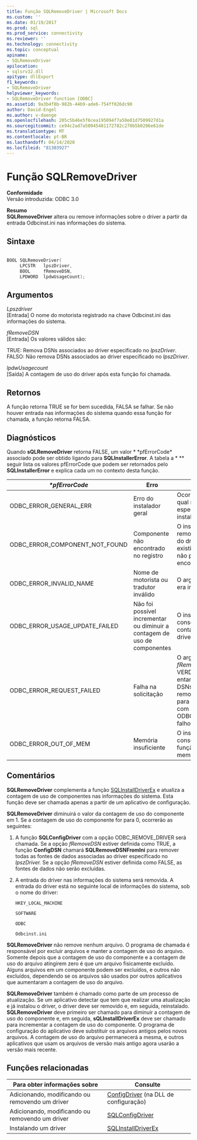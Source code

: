 ```yaml
---
title: Função SQLRemoveDriver | Microsoft Docs
ms.custom: ''
ms.date: 01/19/2017
ms.prod: sql
ms.prod_service: connectivity
ms.reviewer: ''
ms.technology: connectivity
ms.topic: conceptual
apiname:
- SQLRemoveDriver
apilocation:
- sqlsrv32.dll
apitype: dllExport
f1_keywords:
- SQLRemoveDriver
helpviewer_keywords:
- SQLRemoveDriver function [ODBC]
ms.assetid: 9a3b4f8b-982b-44b9-ade6-754ff026dc90
author: David-Engel
ms.author: v-daenge
ms.openlocfilehash: 205c5b46e5f6cea195094f7a50e81d7509927d1a
ms.sourcegitcommit: ce94c2ad7a50945481172782c270b5b0206e61de
ms.translationtype: MT
ms.contentlocale: pt-BR
ms.lasthandoff: 04/14/2020
ms.locfileid: "81303927"
---
```

# <a name="sqlremovedriver-function"></a>Função SQLRemoveDriver
**Conformidade**  
 Versão introduzida: ODBC 3.0  
  
 **Resumo**  
 **SQLRemoveDriver** altera ou remove informações sobre o driver a partir da entrada Odbcinst.ini nas informações do sistema.  
  
## <a name="syntax"></a>Sintaxe  
  
```cpp  
  
BOOL SQLRemoveDriver(  
     LPCSTR   lpszDriver,  
     BOOL     fRemoveDSN,  
     LPDWORD  lpdwUsageCount);  
```  
  
## <a name="arguments"></a>Argumentos  
 *Lpszdriver*  
 [Entrada] O nome do motorista registrado na chave Odbcinst.ini das informações do sistema.  
  
 *fRemoveDSN*  
 [Entrada] Os valores válidos são:  
  
 TRUE: Remova DSNs associados ao driver especificado no *lpszDriver*. FALSO: Não remova DSNs associados ao driver especificado no *lpszDriver*.  
  
 *lpdwUsagecount*  
 [Saída] A contagem de uso do driver após esta função foi chamada.  
  
## <a name="returns"></a>Retornos  
 A função retorna TRUE se for bem sucedida, FALSA se falhar. Se não houver entrada nas informações do sistema quando essa função for chamada, a função retorna FALSA.  
  
## <a name="diagnostics"></a>Diagnósticos  
 Quando **sQLRemoveDriver** retorna FALSE, um valor * \*pfErrorCode* associado pode ser obtido ligando para **SQLInstallerError**. A tabela a * \** seguir lista os valores pfErrorCode que podem ser retornados pelo **SQLInstallerError** e explica cada um no contexto desta função.  
  
|*\*pfErrorCode*|Erro|Descrição|  
|---------------------|-----------|-----------------|  
|ODBC_ERROR_GENERAL_ERR|Erro do instalador geral|Ocorreu um erro para o qual não houve erro específico do instalador.|  
|ODBC_ERROR_COMPONENT_NOT_FOUND|Componente não encontrado no registro|O instalador não pôde remover as informações do driver porque ou não existia no registro ou não podia ser encontrado no registro.|  
|ODBC_ERROR_INVALID_NAME|Nome de motorista ou tradutor inválido|O argumento *lpszDriver* era inválido.|  
|ODBC_ERROR_USAGE_UPDATE_FAILED|Não foi possível incrementar ou diminuir a contagem de uso de componentes|O instalador não conseguiu diminuir a contagem de uso do driver.|  
|ODBC_ERROR_REQUEST_FAILED|Falha na solicitação|O argumento *fRemoveDSN* era VERDADEIRO; no entanto, um ou mais DSNs não puderam ser removidos. A chamada para **SQLConfigDriver** com a solicitação ODBC_REMOVE_DRIVER falhou.|  
|ODBC_ERROR_OUT_OF_MEM|Memória insuficiente|O instalador não conseguiu executar a função por falta de memória.|  
  
## <a name="comments"></a>Comentários  
 **SQLRemoveDriver** complementa a função [SQLInstallDriverEx](../../../odbc/reference/syntax/sqlinstalldriverex-function.md) e atualiza a contagem de uso de componentes nas informações do sistema. Esta função deve ser chamada apenas a partir de um aplicativo de configuração.  
  
 **SQLRemoveDriver** diminuirá o valor da contagem de uso do componente em 1. Se a contagem de uso do componente for para 0, ocorrerão as seguintes:  
  
1.  A função **SQLConfigDriver** com a opção ODBC_REMOVE_DRIVER será chamada. Se a opção *fRemoveDSN* estiver definida como TRUE, a função **ConfigDSN** chamará **SQLRemoveDSNFromIni** para remover todas as fontes de dados associadas ao driver especificado no *lpszDriver.* Se a opção *fRemoveDSN* estiver definida como FALSE, as fontes de dados não serão excluídas.  
  
2.  A entrada do driver nas informações do sistema será removida. A entrada do driver está no seguinte local de informações do sistema, sob o nome do driver:  
  
     `HKEY_LOCAL_MACHINE`  
  
     `SOFTWARE`  
  
     `ODBC`  
  
     `Odbcinst.ini`  
  
 **SQLRemoveDriver** não remove nenhum arquivo. O programa de chamada é responsável por excluir arquivos e manter a contagem de uso do arquivo. Somente depois que a contagem de uso do componente e a contagem de uso do arquivo atingirem zero é que um arquivo fisicamente excluído. Alguns arquivos em um componente podem ser excluídos, e outros não excluídos, dependendo se os arquivos são usados por outros aplicativos que aumentaram a contagem de uso do arquivo.  
  
 **SQLRemoveDriver** também é chamado como parte de um processo de atualização. Se um aplicativo detectar que tem que realizar uma atualização e já instalou o driver, o driver deve ser removido e, em seguida, reinstalado. **SQLRemoveDriver** deve primeiro ser chamado para diminuir a contagem de uso do componente e, em seguida, **sQLInstallDriverEx** deve ser chamado para incrementar a contagem de uso do componente. O programa de configuração do aplicativo deve substituir os arquivos antigos pelos novos arquivos. A contagem de uso do arquivo permanecerá a mesma, e outros aplicativos que usam os arquivos de versão mais antigo agora usarão a versão mais recente.  
  
## <a name="related-functions"></a>Funções relacionadas  
  
|Para obter informações sobre|Consulte|  
|---------------------------|---------|  
|Adicionando, modificando ou removendo um driver|[ConfigDriver](../../../odbc/reference/syntax/configdriver-function.md) (na DLL de configuração)|  
|Adicionando, modificando ou removendo um driver|[SQLConfigDriver](../../../odbc/reference/syntax/sqlconfigdriver-function.md)|  
|Instalando um driver|[SQLInstallDriverEx](../../../odbc/reference/syntax/sqlinstalldriverex-function.md)|
